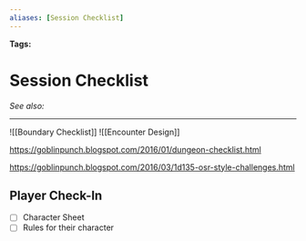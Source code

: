 ```yaml
---
aliases: [Session Checklist]
---
```


**Tags:** 
# Session Checklist
*See also:* 
___
![[Boundary Checklist]]
![[Encounter Design]]

https://goblinpunch.blogspot.com/2016/01/dungeon-checklist.html

https://goblinpunch.blogspot.com/2016/03/1d135-osr-style-challenges.html

## Player Check-In
- [ ] Character Sheet
- [ ] Rules for their character